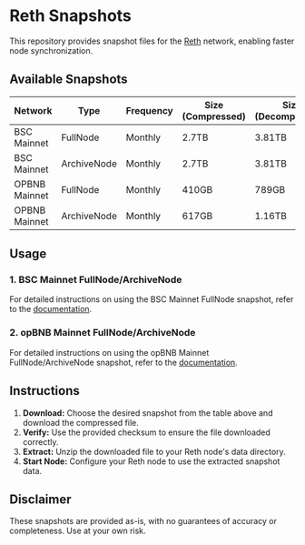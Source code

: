 # Reth Snapshots

This repository provides snapshot files for the [Reth](https://github.com/bnb-chain/reth) network, enabling faster node synchronization.

## Available Snapshots

| Network       | Type        | Frequency | Size (Compressed) | Size (Decompressed) | Download Link                                                                                     | CheckSum                                                                 |
|---------------|-------------|-----------|-------------------|---------------------|---------------------------------------------------------------------------------------------------|--------------------------------------------------------------------------|
| BSC Mainnet   | FullNode    | Monthly   | 2.7TB             | 3.81TB              | [Download](https://pub-c0627345c16f47ab858c9469133073a8.r2.dev/reth-20240819.tar.lz4)             | bbb325df85ed4cb9ee4c65c4102fc12d(MD5)                                    |
| BSC Mainnet   | ArchiveNode | Monthly   | 2.7TB             | 3.81TB              | [Download](https://pub-c0627345c16f47ab858c9469133073a8.r2.dev/bsc-reth-archive-20240910.tar.lz4) | pending                                                                  |
| OPBNB Mainnet | FullNode    | Monthly   | 410GB             | 789GB               | [Download](https://opbnb-snapshot-mainnet.bnbchain.org/geth-reth-full-20240822.tar.gz)            | 747e167cc129e8a158fe3cb227b059645e63dd63c8997773f3e835fce4711b6d(SHA256) |
| OPBNB Mainnet | ArchiveNode | Monthly   | 617GB             | 1.16TB              | [Download](https://opbnb-snapshot-mainnet.bnbchain.org/geth-reth-archive-20240822.tar.gz)         | 4683e637eb0bf566d9513cb9521118a15ae3d5013faa604c4144b561abfa9aba(SHA256) |

## Usage

### 1. BSC Mainnet FullNode/ArchiveNode

For detailed instructions on using the BSC Mainnet FullNode snapshot, refer to the [documentation](./guild/bsc-reth-snapshot.md).

### 2. opBNB Mainnet FullNode/ArchiveNode

For detailed instructions on using the opBNB Mainnet FullNode/ArchiveNode snapshot, refer to the [documentation](./guild/opBNB-reth-snapshot.md).

## Instructions

1. **Download:** Choose the desired snapshot from the table above and download the compressed file.
2. **Verify:** Use the provided checksum to ensure the file downloaded correctly.
3. **Extract:** Unzip the downloaded file to your Reth node's data directory.
4. **Start Node:** Configure your Reth node to use the extracted snapshot data.

## Disclaimer

These snapshots are provided as-is, with no guarantees of accuracy or completeness. Use at your own risk.

